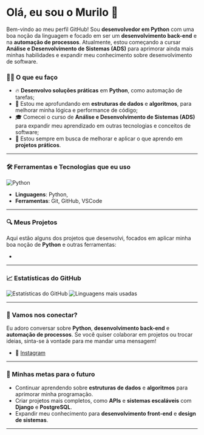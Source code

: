 # Olá, eu sou o Murilo 👋

Bem-vindo ao meu perfil GitHub! Sou **desenvolvedor em Python** com uma boa noção da linguagem e focado em ser um **desenvolvimento back-end** e na  **automação de processos**. Atualmente, estou começando a cursar **Análise e Desenvolvimento de Sistemas (ADS)** para aprimorar ainda mais minhas habilidades e expandir meu conhecimento sobre desenvolvimento de software.

### 🧑‍💻 O que eu faço

- 🔥 **Desenvolvo soluções práticas** em **Python**, como automação de tarefas;
- 🚀 Estou me aprofundando em **estruturas de dados** e **algoritmos**, para melhorar minha lógica e performance de código;
- 🎓 Comecei o curso de **Análise e Desenvolvimento de Sistemas (ADS)** para expandir meu aprendizado em outras tecnologias e conceitos de software;
- 🌱 Estou sempre em busca de melhorar e aplicar o que aprendo em **projetos práticos**.

---

### 🛠️ Ferramentas e Tecnologias que eu uso

![Python](https://img.shields.io/badge/-Python-3776AB?style=flat&logo=python&logoColor=white)

- **Linguagens**: Python, 
- **Ferramentas**: Git, GitHub, VSCode

---

### 🔍 Meus Projetos

Aqui estão alguns dos projetos que desenvolvi, focados em aplicar minha boa noção de **Python** e outras ferramentas:

- 

---

### 📈 Estatísticas do GitHub

![Estatísticas do GitHub](https://github-readme-stats.vercel.app/api?username=seu-usuario&show_icons=true&count_private=true&hide=prs&theme=radical)
![Linguagens mais usadas](https://github-readme-stats.vercel.app/api/top-langs/?username=seu-usuario&layout=compact&theme=radical)

---

### 🤝 Vamos nos conectar?

Eu adoro conversar sobre **Python**, **desenvolvimento back-end** e **automação de processos**. Se você quiser colaborar em projetos ou trocar ideias, sinta-se à vontade para me mandar uma mensagem!

- 📸 [Instagram](https://www.instagram.com/oo.farias)

---

### 🚀 Minhas metas para o futuro

- Continuar aprendendo sobre **estruturas de dados** e **algoritmos** para aprimorar minha programação.
- Criar projetos mais completos, como **APIs** e **sistemas escaláveis** com **Django** e **PostgreSQL**.
- Expandir meu conhecimento para **desenvolvimento front-end** e **design de sistemas**.

---


